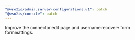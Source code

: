 ```yaml
---
"@wso2is/admin.server-configurations.v1": patch
"@wso2is/console": patch
---
```


Improve the connector edit page and username recovery form formmattings.
